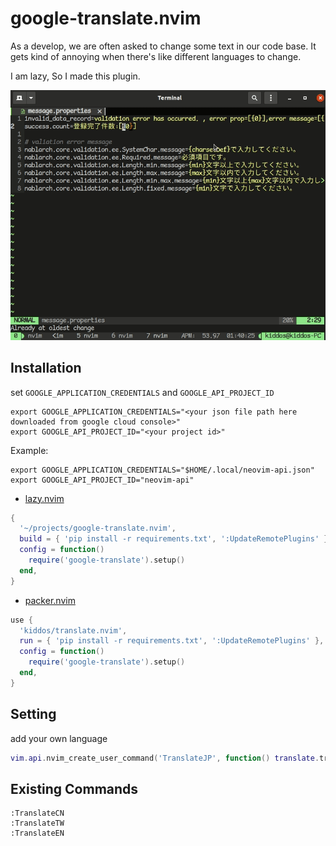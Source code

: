 # google-translate.nvim

As a develop, we are often asked to change some text in our code base. It gets kind of annoying when there's like different languages to change.

I am lazy, So I made this plugin.

![demo](/screenshot/translate.nvim.gif "Optional Title")

## Installation

set `GOOGLE_APPLICATION_CREDENTIALS` and `GOOGLE_API_PROJECT_ID`

```shell
export GOOGLE_APPLICATION_CREDENTIALS="<your json file path here downloaded from google cloud console>"
export GOOGLE_API_PROJECT_ID="<your project id>"
```

Example:

```shell
export GOOGLE_APPLICATION_CREDENTIALS="$HOME/.local/neovim-api.json"
export GOOGLE_API_PROJECT_ID="neovim-api"
```

* [lazy.nvim](https://github.com/folke/lazy.nvim)
```lua
{
  '~/projects/google-translate.nvim',
  build = { 'pip install -r requirements.txt', ':UpdateRemotePlugins' },
  config = function()
    require('google-translate').setup()
  end,
}
```

* [packer.nvim](https://github.com/wbthomason/packer.nvim)

```lua
use {
  'kiddos/translate.nvim',
  run = { 'pip install -r requirements.txt', ':UpdateRemotePlugins' },
  config = function()
    require('google-translate').setup()
  end,
}
```

## Setting

add your own language

```lua
vim.api.nvim_create_user_command('TranslateJP', function() translate.translate('ja') end, opts)
```

## Existing Commands

```vim
:TranslateCN
:TranslateTW
:TranslateEN
```
